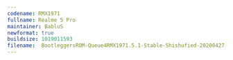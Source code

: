 ```yaml
---
codename: RMX1971
fullname: Realme 5 Pro
maintainer: BabluS
newformat: true
buildsize: 1019011593
filename:  BootleggersROM-Queue4RMX1971.5.1-Stable-Shishufied-20200427-033511.zip
---
```

